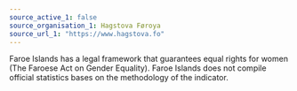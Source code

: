 ```yaml
---
source_active_1: false
source_organisation_1: Hagstova Føroya
source_url_1: "https://www.hagstova.fo"
---
```

Faroe Islands has a legal framework that guarantees equal rights for women (The Faroese Act on Gender Equality). Faroe Islands does not compile official statistics bases on the methodology of the indicator.
